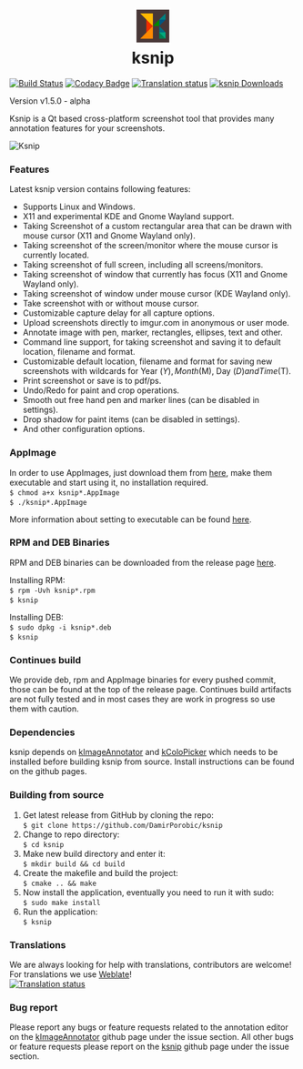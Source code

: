 <div align="center">
  <p>
    <h1>
      <a href="https://github.com/DamirPorobic/ksnip">
        <img src="icons/ksnip.svg" alt="ksnip" height="64" width="64"/>
      </a>
      <br />
      ksnip
    </h1>
  </p>
</div>

[![Build Status](https://travis-ci.org/DamirPorobic/ksnip.svg?branch=master)](https://travis-ci.org/DamirPorobic/ksnip) 
[![Codacy Badge](https://api.codacy.com/project/badge/Grade/94558bfc42d1466fae691a646cfe3f09)](https://www.codacy.com/app/DamirPorobic/ksnip?utm_source=github.com&amp;utm_medium=referral&amp;utm_content=DamirPorobic/ksnip&amp;utm_campaign=Badge_Grade) 
[![Translation status](https://hosted.weblate.org/widgets/ksnip/-/translations/svg-badge.svg)](https://hosted.weblate.org/engage/ksnip/?utm_source=widget) 
[![ksnip Downloads](https://img.shields.io/github/downloads/damirporobic/ksnip/total.svg)](https://github.com/damirporobic/ksnip/releases)

Version v1.5.0 - alpha

Ksnip is a Qt based cross-platform screenshot tool that provides many annotation features 
for your screenshots.

![Ksnip](https://imgur.com/cB2zfKW.png "Ksnip with annotations")


### Features
Latest ksnip version contains following features:
* Supports Linux and Windows.
* X11 and experimental KDE and Gnome Wayland support.
* Taking Screenshot of a custom rectangular area that can be drawn with mouse cursor (X11 and Gnome Wayland only).
* Taking screenshot of the screen/monitor where the mouse cursor is currently located.
* Taking screenshot of full screen, including all screens/monitors.
* Taking screenshot of window that currently has focus (X11 and Gnome Wayland only).
* Taking screenshot of window under mouse cursor (KDE Wayland only).
* Take screenshot with or without mouse cursor.
* Customizable capture delay for all capture options.
* Upload screenshots directly to imgur.com in anonymous or user mode.
* Annotate image with pen, marker, rectangles, ellipses, text and other.
* Command line support, for taking screenshot and saving it to default location, filename and format.
* Customizable default location, filename and format for saving new screenshots with wildcards for Year ($Y), Month ($M), Day ($D) and Time ($T).
* Print screenshot or save is to pdf/ps.
* Undo/Redo for paint and crop operations.
* Smooth out free hand pen and marker lines (can be disabled in settings).
* Drop shadow for paint items (can be disabled in settings).
* And other configuration options.


### AppImage
In order to use AppImages, just download them from [here](https://github.com/damirporobic/ksnip/releases), make them executable and start using it, no installation required.  
`$ chmod a+x ksnip*.AppImage`  
`$ ./ksnip*.AppImage`

More information about setting to executable can be found [here](https://discourse.appimage.org/t/how-to-make-an-appimage-executable/80).


### RPM and DEB Binaries
RPM and DEB binaries can be downloaded from the release page [here](https://github.com/DamirPorobic/ksnip/releases).

Installing RPM:  
`$ rpm -Uvh ksnip*.rpm`  
`$ ksnip`  

Installing DEB:  
`$ sudo dpkg -i ksnip*.deb`  
`$ ksnip`  

### Continues build
We provide deb, rpm and AppImage binaries for every pushed commit, those can be found at the top of the
release page. Continues build artifacts are not fully tested and in most cases they are work in progress
so use them with caution.

### Dependencies

ksnip depends on [kImageAnnotator](https://github.com/DamirPorobic/kImageAnnotator) and [kColoPicker](https://github.com/DamirPorobic/kColorPicker) which needs
to be installed before building ksnip from source. Install instructions can be found on the github pages.

### Building from source

1. Get latest release from GitHub by cloning the repo:  
    `$ git clone https://github.com/DamirPorobic/ksnip`  
2. Change to repo directory:  
    `$ cd ksnip`  
3. Make new build directory and enter it:  
    `$ mkdir build && cd build`  
4. Create the makefile and build the project:  
    `$ cmake .. && make`  
5. Now install the application, eventually you need to run it with sudo:  
    `$ sudo make install`  
6. Run the application:  
    `$ ksnip`  


### Translations
We are always looking for help with translations, contributors are welcome!  
For translations we use [Weblate](https://hosted.weblate.org/projects/ksnip/translations/)!  
[![Translation status](https://hosted.weblate.org/widgets/ksnip/-/translations/multi-green.svg)](https://hosted.weblate.org/engage/ksnip/?utm_source=widget)

### Bug report
Please report any bugs or feature requests related to the annotation editor on the [kImageAnnotator](https://github.com/DamirPorobic/kImageAnnotator/issues) github page under the issue section.
All other bugs or feature requests please report on the [ksnip](https://github.com/DamirPorobic/ksnip/issues) github page under the issue section.

